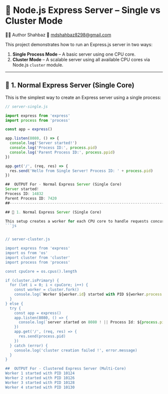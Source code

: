 # 🚀 Node.js Express Server – Single vs Cluster Mode

👨‍💻 Author
Shahbaz
📧 mdshahbaz8298@gmail.com

This project demonstrates how to run an Express.js server in two ways:

1. **Single Process Mode** – A basic server using one CPU core.
2. **Cluster Mode** – A scalable server using all available CPU cores via Node.js `cluster` module.

---

## 🧪 1. Normal Express Server (Single Core)

This is the simplest way to create an Express server using a single process:

```js
// server-single.js

import express from 'express'
import process from 'process'

const app = express()

app.listen(8080, () => {
  console.log('Server started!')
  console.log('Process ID:', process.pid)
  console.log('Parent Process ID:', process.ppid)
})

app.get('/', (req, res) => {
  res.send('Hello from Single Server! Process ID: ' + process.pid)
})

##  OUTPUT For - Normal Express Server (Single Core) 
Server started!
Process ID: 14832
Parent Process ID: 7420
##-----------------------------------------------------------------------

## 🧪 1. Normal Express Server (Single Core)

This setup creates a worker for each CPU core to handle requests concurrently:
```js


// server-cluster.js

import express from 'express'
import os from 'os'
import cluster from 'cluster'
import process from 'process'

const cpuCore = os.cpus().length

if (cluster.isPrimary) {
  for (let i = 0; i < cpuCore; i++) {
    const worker = cluster.fork()
    console.log(`Worker ${worker.id} started with PID ${worker.process.pid}`)
  }
} else {
  try {
    const app = express()
    app.listen(8080, () => {
      console.log(`server started on 8080 ! || Process Id: ${process.pid}`)
    })
    app.get('/', (req, res) => {
      res.send(process.pid)
    })
  } catch (error) {
    console.log('cluster creation failed !', error.message)
  }
}

##  OUTPUT For - Clustered Express Server (Multi-Core)
Worker 1 started with PID 10124
Worker 2 started with PID 10126
Worker 3 started with PID 10128
Worker 4 started with PID 10130

